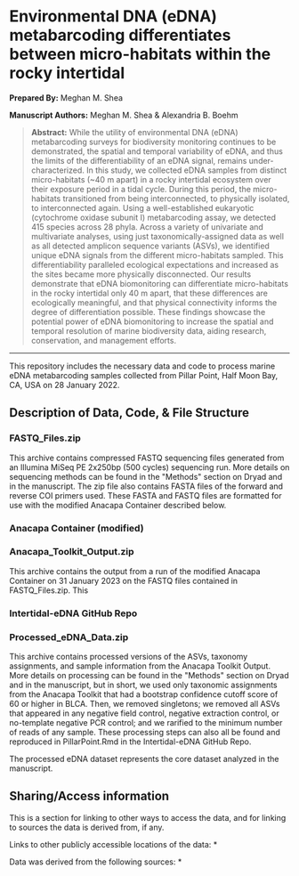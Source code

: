 # Environmental DNA (eDNA) metabarcoding differentiates between micro-habitats within the rocky intertidal

**Prepared By:** Meghan M. Shea

**Manuscript Authors:** Meghan M. Shea & Alexandria B. Boehm

> **Abstract:** While the utility of environmental DNA (eDNA) metabarcoding surveys for biodiversity monitoring continues to be demonstrated, the spatial and temporal variability of eDNA, and thus the limits of the differentiability of an eDNA signal, remains under-characterized. In this study, we collected eDNA samples from distinct micro-habitats (~40 m apart) in a rocky intertidal ecosystem over their exposure period in a tidal cycle. During this period, the micro-habitats transitioned from being interconnected, to physically isolated, to interconnected again. Using a well-established eukaryotic (cytochrome oxidase subunit I) metabarcoding assay, we detected 415 species across 28 phyla. Across a variety of univariate and multivariate analyses, using just taxonomically-assigned data as well as all detected amplicon sequence variants (ASVs), we identified unique eDNA signals from the different micro-habitats sampled. This differentiability paralleled ecological expectations and increased as the sites became more physically disconnected. Our results demonstrate that eDNA biomonitoring can differentiate micro-habitats in the rocky intertidal only 40 m apart, that these differences are ecologically meaningful, and that physical connectivity informs the degree of differentiation possible. These findings showcase the potential power of eDNA biomonitoring to increase the spatial and temporal resolution of marine biodiversity data, aiding research, conservation, and management efforts. 
---

This repository includes the necessary data and code to process marine eDNA metabarcoding samples collected from Pillar Point, Half Moon Bay, CA, USA on 28 January 2022. 

## Description of Data, Code, & File Structure

### FASTQ_Files.zip

This archive contains compressed FASTQ sequencing files generated from an Illumina MiSeq PE 2x250bp (500 cycles) sequencing run. More details on sequencing methods can be found in the "Methods" section on Dryad and in the manuscript. The zip file also contains FASTA files of the forward and reverse COI primers used. These FASTA and FASTQ files are formatted for use with the modified Anacapa Container described below. 

### Anacapa Container (modified)



### Anacapa_Toolkit_Output.zip

This archive contains the output from a run of the modified Anacapa Container on 31 January 2023 on the FASTQ files contained in FASTQ_Files.zip. This 

### Intertidal-eDNA GitHub Repo


### Processed_eDNA_Data.zip

This archive contains processed versions of the ASVs, taxonomy assignments, and sample information from the Anacapa Toolkit Output. More details on processing can be found in the "Methods" section on Dryad and in the manuscript, but in short, we used only taxonomic assignments from the Anacapa Toolkit that had a bootstrap confidence cutoff score of 60 or higher in BLCA. Then, we removed singletons; we removed all ASVs that appeared in any negative field control, negative extraction control, or no-template negative PCR control; and we rarified to the minimum number of reads of any sample. These processing steps can also all be found and reproduced in PillarPoint.Rmd in the Intertidal-eDNA GitHub Repo. 

The processed eDNA dataset represents the core dataset analyzed in the manuscript. 


## Sharing/Access information

This is a section for linking to other ways to access the data, and for linking to sources the data is derived from, if any.

Links to other publicly accessible locations of the data:
  * 

Data was derived from the following sources:
  * 


